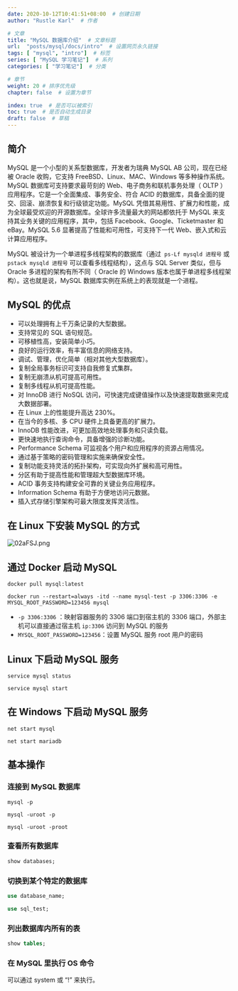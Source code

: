 ```yaml
---
date: 2020-10-12T10:41:51+08:00  # 创建日期
author: "Rustle Karl"  # 作者

# 文章
title: "MySQL 数据库介绍"  # 文章标题
url:  "posts/mysql/docs/intro"  # 设置网页永久链接
tags: [ "mysql", "intro"]  # 标签
series: [ "MySQL 学习笔记"]  # 系列
categories: [ "学习笔记"]  # 分类

# 章节
weight: 20 # 排序优先级
chapter: false  # 设置为章节

index: true  # 是否可以被索引
toc: true  # 是否自动生成目录
draft: false  # 草稿
---
```


## 简介

MySQL 是一个小型的关系型数据库，开发者为瑞典 MySQL AB 公司，现在已经被 Oracle 收购，它支持 FreeBSD、Linux、MAC、Windows 等多种操作系统。MySQL 数据库可支持要求最苛刻的 Web、电子商务和联机事务处理（ OLTP ）应用程序。它是一个全面集成、事务安全、符合 ACID 的数据库，具备全面的提交、回滚、崩溃恢复和行级锁定功能。MySQL 凭借其易用性、扩展力和性能，成为全球最受欢迎的开源数据库。全球许多流量最大的网站都依托于 MySQL 来支持其业务关键的应用程序，其中，包括 Facebook、Google、Ticketmaster 和 eBay。MySQL 5.6 显著提高了性能和可用性，可支持下一代 Web、嵌入式和云计算应用程序。

MySQL 被设计为一个单进程多线程架构的数据库（通过` ps-Lf mysqld 进程号` 或 `pstack mysqld 进程号` 可以查看多线程结构），这点与 SQL Server 类似，但与 Oracle 多进程的架构有所不同（ Oracle 的 Windows 版本也属于单进程多线程架构）。这也就是说，MySQL 数据库实例在系统上的表现就是一个进程。

## MySQL 的优点

- 可以处理拥有上千万条记录的大型数据。
- 支持常见的 SQL 语句规范。
- 可移植性高，安装简单小巧。
- 良好的运行效率，有丰富信息的网络支持。
- 调试、管理，优化简单（相对其他大型数据库）。
- 复制全局事务标识可支持自我修复式集群。
- 复制无崩溃从机可提高可用性。
- 复制多线程从机可提高性能。
- 对 InnoDB 进行 NoSQL 访问，可快速完成键值操作以及快速提取数据来完成大数据部署。
- 在 Linux 上的性能提升高达 230%。
- 在当今的多核、多 CPU 硬件上具备更高的扩展力。
- InnoDB 性能改进，可更加高效地处理事务和只读负载。
- 更快速地执行查询命令，具备增强的诊断功能。
- Performance Schema 可监视各个用户和应用程序的资源占用情况。
- 通过基于策略的密码管理和实施来确保安全性。
- 复制功能支持灵活的拓扑架构，可实现向外扩展和高可用性。
- 分区有助于提高性能和管理超大型数据库环境。
- ACID 事务支持构建安全可靠的关键业务应用程序。
- Information Schema 有助于方便地访问元数据。
- 插入式存储引擎架构可最大限度发挥灵活性。

## 在 Linux 下安装 MySQL 的方式

![02aFSJ.png](https://s1.ax1x.com/2020/10/12/02aFSJ.png)

## 通过 Docker 启动 MySQL

```shell
docker pull mysql:latest
```

```shell
docker run --restart=always -itd --name mysql-test -p 3306:3306 -e MYSQL_ROOT_PASSWORD=123456 mysql
```

- `-p 3306:3306` ：映射容器服务的 3306 端口到宿主机的 3306 端口，外部主机可以直接通过宿主机 `ip:3306` 访问到 MySQL 的服务
- `MYSQL_ROOT_PASSWORD=123456`：设置 MySQL 服务 root 用户的密码

## Linux 下启动 MySQL 服务

```shell
service mysql status
```

```shell
service mysql start
```

## 在 Windows 下启动 MySQL 服务

```shell
net start mysql
```

```shell
net start mariadb
```

## 基本操作

### 连接到 MySQL 数据库

```shell
mysql -p
```

```shell
mysql -uroot -p
```

```shell
mysql -uroot -proot
```

### 查看所有数据库

```sql
show databases;
```

### 切换到某个特定的数据库

```sql
use database_name;
```

```sql
use sql_test;
```

### 列出数据库内所有的表

```sql
show tables;
```

### 在 MySQL 里执行 OS 命令

可以通过 system 或 “\!” 来执行。
